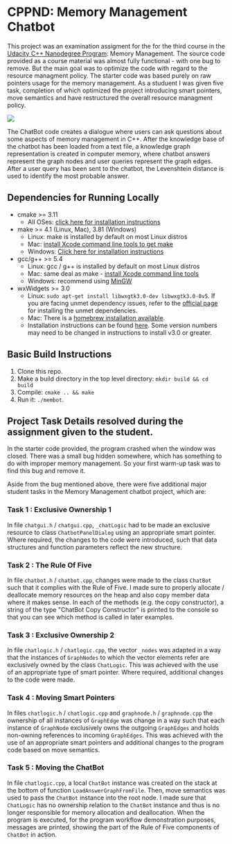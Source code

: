 # CPPND: Memory Management Chatbot

This project was an examination assigment for the for the third course in the [Udacity C++ Nanodegree Program](https://www.udacity.com/course/c-plus-plus-nanodegree--nd213): Memory Management.
The source code provided as a course material was almost fully functional - with one bug to remove. But the main goal was to optimize the code with regard to the resource managment policy. The starter code was based purely on raw pointers usage for the memory management.
As a studuent I was given five task, completion of which optimized the project introducing smart pointers, move semantics and have restructured the overall resource managment policy.

<img src="images/chatbot_demo.gif"/>

The ChatBot code creates a dialogue where users can ask questions about some aspects of memory management in C++. After the knowledge base of the chatbot has been loaded from a text file, a knowledge graph representation is created in computer memory, where chatbot answers represent the graph nodes and user queries represent the graph edges. After a user query has been sent to the chatbot, the Levenshtein distance is used to identify the most probable answer.

## Dependencies for Running Locally

- cmake >= 3.11
  - All OSes: [click here for installation instructions](https://cmake.org/install/)
- make >= 4.1 (Linux, Mac), 3.81 (Windows)
  - Linux: make is installed by default on most Linux distros
  - Mac: [install Xcode command line tools to get make](https://developer.apple.com/xcode/features/)
  - Windows: [Click here for installation instructions](http://gnuwin32.sourceforge.net/packages/make.htm)
- gcc/g++ >= 5.4
  - Linux: gcc / g++ is installed by default on most Linux distros
  - Mac: same deal as make - [install Xcode command line tools](https://developer.apple.com/xcode/features/)
  - Windows: recommend using [MinGW](http://www.mingw.org/)
- wxWidgets >= 3.0
  - Linux: `sudo apt-get install libwxgtk3.0-dev libwxgtk3.0-0v5`. If you are facing unmet dependency issues, refer to the [official page](https://wiki.codelite.org/pmwiki.php/Main/WxWidgets30Binaries#toc2) for installing the unmet dependencies.
  - Mac: There is a [homebrew installation available](https://formulae.brew.sh/formula/wxmac).
  - Installation instructions can be found [here](https://wiki.wxwidgets.org/Install). Some version numbers may need to be changed in instructions to install v3.0 or greater.

## Basic Build Instructions

1. Clone this repo.
2. Make a build directory in the top level directory: `mkdir build && cd build`
3. Compile: `cmake .. && make`
4. Run it: `./membot`.

## Project Task Details resolved during the assignment given to the student.

In the starter code provided, the program crashed when the window was closed. There was a small bug hidden somewhere, which has something to do with improper memory management. So your first warm-up task was to find this bug and remove it.

Aside from the bug mentioned above, there were five additional major student tasks in the Memory Management chatbot project, which are:

### Task 1 : Exclusive Ownership 1

In file `chatgui.h` / `chatgui.cpp`, `_chatLogic` had to be made an exclusive resource to class `ChatbotPanelDialog` using an appropriate smart pointer. Where required, the changes to the code were introduced, such that data structures and function parameters reflect the new structure.

### Task 2 : The Rule Of Five

In file `chatbot.h` / `chatbot.cpp`, changes were made to the class `ChatBot` such that it complies with the Rule of Five. I made sure to properly allocate / deallocate memory resources on the heap and also copy member data where it makes sense. In each of the methods (e.g. the copy constructor), a string of the type "ChatBot Copy Constructor" is printed to the console so that you can see which method is called in later examples.

### Task 3 : Exclusive Ownership 2

In file `chatlogic.h` / `chatlogic.cpp`, the vector `_nodes` was adapted in a way that the instances of `GraphNodes` to which the vector elements refer are exclusively owned by the class `ChatLogic`. This was achieved with the use of an appropriate type of smart pointer. Where required, additional changes to the code were made.

### Task 4 : Moving Smart Pointers

In files `chatlogic.h` / `chatlogic.cpp` and `graphnode.h` / `graphnode.cpp` the ownership of all instances of `GraphEdge` was change in a way such that each instance of `GraphNode` exclusively owns the outgoing `GraphEdges` and holds non-owning references to incoming `GraphEdges`. This was achieved with the use of an appropriate smart pointers and additional changes to the program code based on move semantics.

### Task 5 : Moving the ChatBot

In file `chatlogic.cpp`, a local `ChatBot` instance was created on the stack at the bottom of function `LoadAnswerGraphFromFile`. Then, move semantics was used to pass the `ChatBot` instance into the root node. I made sure that `ChatLogic` has no ownership relation to the `ChatBot` instance and thus is no longer responsible for memory allocation and deallocation. When the program is executed, for the program workflow demonstration purposes, messages are printed, showing the part of the Rule of Five components of `ChatBot` in action.
